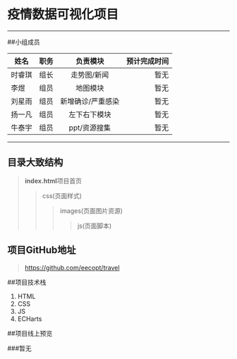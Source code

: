 # **疫情数据可视化项目**


----
##小组成员

| 姓名| 职务 | 负责模块 | 预计完成时间 |
| --- | :--- | :---: | ---: |
| 时睿琪 | 组长 | 走势图/新闻 | 暂无 |
| 李煜  | 组员 | 地图模块 | 暂无 |
| 刘星雨  | 组员 | 新增确诊/严重感染 | 暂无 |
| 扬一凡  | 组员 | 左下右下模块 | 暂无 |
| 牛泰宇  | 组员 | ppt/资源搜集 | 暂无 |

----

## 目录大致结构
> **index.html**项目首页
>> css(页面样式)  
>>> images(页面图片资源)
>>>> js(页面脚本) 

## 项目GitHub地址

>https://github.com/eecopt/travel

##项目技术栈
1. HTML
2. CSS
3. JS
4. ECHarts

##项目线上预览

###暂无
